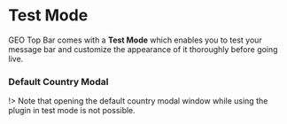 # Test Mode

GEO Top Bar comes with a **Test Mode** which enables you to test your message bar and customize the appearance of it thoroughly before going live.


### Default Country Modal

!> Note that opening the default country modal window while using the plugin in test mode is not possible.
